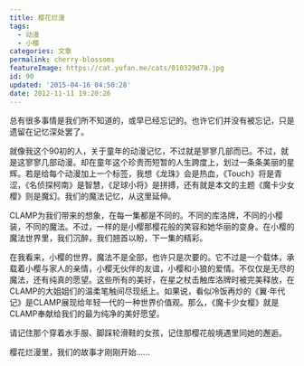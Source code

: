```yaml
---
title: 樱花烂漫
tags:
  - 动漫
  - 小樱
categories: 文章
permalink: cherry-blossoms
featureImage: https://cat.yufan.me/cats/010329d78.jpg
id: 90
updated: '2015-04-16 04:50:28'
date: 2012-11-11 19:20:26
---
```


总有很多事情是我们所不知道的，或早已经忘记的。也许它们并没有被忘记，只是遗留在记忆深处罢了。

就像我这个90初的人，关于童年的动漫记忆，不过就是寥寥几部而已。不过，就是这寥寥几部动漫。却在童年这个珍贵而短暂的人生跨度上，划过一条条美丽的星辉。若是给每个动漫加上一个标签，我想《龙珠》会是热血，《Touch》将是青涩，《名侦探柯南》是智慧，《足球小将》是拼搏，还有就是本文的主题《魔卡少女樱》则是魔幻。我们的魔法记忆，从这里延伸。

<!--more-->

CLAMP为我们带来的想象，在每一集都是不同的。不同的库洛牌，不同的小樱装，不同的魔法。不过，一样的是小樱那樱花般的笑容和她华丽的变身。在小樱的魔法世界里，我们沉醉，我们翘首以盼，下一集的精彩。

在我看来，小樱的世界，魔法不是全部，也许只是次要的。它不过是一个载体，承载着小樱与家人的亲情，小樱无伙伴的友谊，小樱和小狼的爱情。不仅仅是无尽的魔法，还有纯真的愿望。这些所有的美好，在星之杖击触库洛牌时被完美释放，在CLAMP的大姐姐们的温柔笔触间尽现纸上。如果说，看似冷饭再炒的《翼·年代记》是CLAMP展现给年轻一代的一种世界价值观。那么，《魔卡少女樱》就是CLAMP奉献给我们的最为纯净的美好愿望。

请记住那个穿着水手服、脚踩轮滑鞋的女孩，记住那樱花般境遇里同她的邂逅。

樱花烂漫里，我们的故事才刚刚开始……
